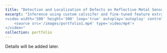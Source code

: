 ```yaml
---
title: "Detection and Localization of Defects on Reflective Metal Sensor Casings in Industry"
excerpt: "Inference using custom calssifer and fine-tuned feature extractor to identify defects on patches/tiles of dynamically processed video frames in challenging (for AI) enviroments:<br/>
<video width='500' height='300' loop='true' autoplay='autoplay' controls=muted>
	<source src='/images/portfolio1.mp4' type='video/mp4'>
</video>"
collection: portfolio
---
```

Details will be added later.
